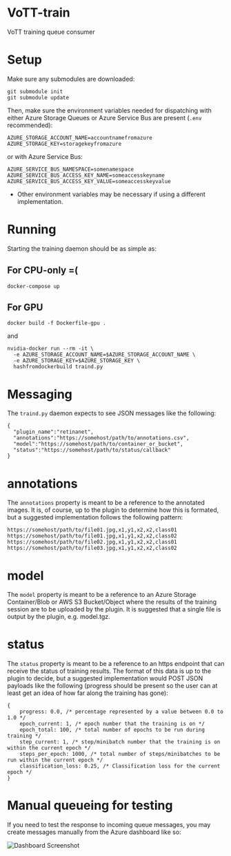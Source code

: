 # VoTT-train
VoTT training queue consumer

# Setup
Make sure any submodules are downloaded:

```
git submodule init
git submodule update
```

Then, make sure the environment variables needed for dispatching with either Azure Storage Queues or Azure Service Bus are present (`.env` recommended):

```
AZURE_STORAGE_ACCOUNT_NAME=accountnamefromazure
AZURE_STORAGE_KEY=storagekeyfromazure
```

or with Azure Service Bus:

```
AZURE_SERVICE_BUS_NAMESPACE=somenamespace
AZURE_SERVICE_BUS_ACCESS_KEY_NAME=someaccesskeyname
AZURE_SERVICE_BUS_ACCESS_KEY_VALUE=someaccesskeyvalue
```

* Other environment variables may be necessary if using a different implementation.

# Running
Starting the training daemon should be as simple as:

## For CPU-only =(

```
docker-compose up
```

## For GPU

```
docker build -f Dockerfile-gpu .
```

and

```
nvidia-docker run --rm -it \
  -e AZURE_STORAGE_ACCOUNT_NAME=$AZURE_STORAGE_ACCOUNT_NAME \
  -e AZURE_STORAGE_KEY=$AZURE_STORAGE_KEY \
  hashfromdockerbuild traind.py
```

# Messaging
The `traind.py` daemon expects to see JSON messages like the following:

```
{
  "plugin_name":"retinanet",
  "annotations":"https://somehost/path/to/annotations.csv",
  "model":"https://somehost/path/to/container_or_bucket",
  "status":"https://somehost/path/to/status/callback"
}
```

# annotations
The `annotations` property is meant to be a reference to the annotated images. It is, of course, up to the plugin to determine how this is formated, but a suggested implementation follows the following pattern:

```
https://somehost/path/to/file01.jpg,x1,y1,x2,x2,class01
https://somehost/path/to/file01.jpg,x1,y1,x2,x2,class02
https://somehost/path/to/file02.jpg,x1,y1,x2,x2,class01
https://somehost/path/to/file03.jpg,x1,y1,x2,x2,class02
```

# model
The `model` property is meant to be a reference to an Azure Storage Container/Blob or AWS S3 Bucket/Object where the results of the training session are to be uploaded by the plugin. It is suggested that a single file is output by the plugin, e.g. model.tgz.

# status
The `status` property is meant to be a reference to an https endpoint that can receive the status of training results. The format of this data is up to the plugin to decide, but a suggested implementation would POST JSON payloads like the following (progress should be present so the user can at least get an idea of how far along the training has gone):

```
{
    progress: 0.0, /* percentage represented by a value between 0.0 to 1.0 */
    epoch_current: 1, /* epoch number that the training is on */
    epoch_total: 100, /* total number of epochs to be run during training */
    step_current: 1, /* step/minibatch number that the training is on within the current epoch */
    steps_per_epoch: 1000, /* total number of steps/minibatches to be run within the current epoch */
    classification_loss: 0.25, /* Classification loss for the current epoch */
}
```

# Manual queueing for testing

If you need to test the response to incoming queue messages, you may create messages manually from the Azure dashboard like so:

![Dashboard Screenshot](https://user-images.githubusercontent.com/1117904/35071643-0ce9d354-fba7-11e7-9939-a075ef71431b.png)
